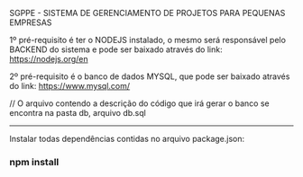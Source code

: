 SGPPE - SISTEMA DE GERENCIAMENTO DE PROJETOS PARA PEQUENAS EMPRESAS

1º pré-requisito é ter o NODEJS instalado, o mesmo será responsável pelo BACKEND do sistema e pode ser baixado através do link:
https://nodejs.org/en

2º pré-requisito é o banco de dados MYSQL, que pode ser baixado através do link:
https://www.mysql.com/

// O arquivo contendo a descrição do código que irá gerar o banco se encontra na pasta db, arquivo db.sql

- - - 

Instalar todas dependências contidas no arquivo package.json:
### npm install

